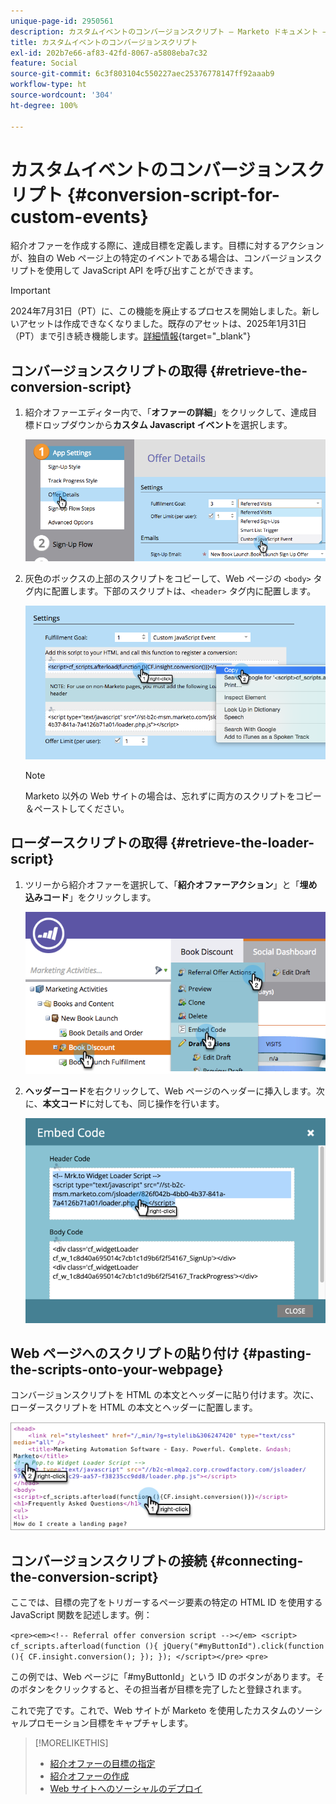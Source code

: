 ```yaml
---
unique-page-id: 2950561
description: カスタムイベントのコンバージョンスクリプト — Marketo ドキュメント — 製品ドキュメント
title: カスタムイベントのコンバージョンスクリプト
exl-id: 202b7e66-af83-42fd-8067-a5808eba7c32
feature: Social
source-git-commit: 6c3f803104c550227aec25376778147ff92aaab9
workflow-type: ht
source-wordcount: '304'
ht-degree: 100%

---
```


# カスタムイベントのコンバージョンスクリプト {#conversion-script-for-custom-events}

紹介オファーを作成する際に、達成目標を定義します。目標に対するアクションが、独自の Web ページ上の特定のイベントである場合は、コンバージョンスクリプトを使用して JavaScript API を呼び出すことができます。

>[!IMPORTANT]
>
>2024年7月31日（PT）に、この機能を廃止するプロセスを開始しました。新しいアセットは作成できなくなりました。既存のアセットは、2025年1月31日（PT）まで引き続き機能します。[詳細情報](https://nation.marketo.com/t5/employee-blogs/marketo-engage-social-features-deprecation/ba-p/351977){target="_blank"}

## コンバージョンスクリプトの取得 {#retrieve-the-conversion-script}

1. 紹介オファーエディター内で、「**オファーの詳細**」をクリックして、達成目標ドロップダウンから&#x200B;**カスタム Javascript イベント**&#x200B;を選択します。

   ![](assets/image2015-4-20-17-3a22-3a15.png)

1. 灰色のボックスの上部のスクリプトをコピーして、Web ページの `<body>` タグ内に配置します。下部のスクリプトは、`<header>` タグ内に配置します。

   ![](assets/image2015-4-20-17-3a29-3a7.png)

   >[!NOTE]
   >
   >Marketo 以外の Web サイトの場合は、忘れずに両方のスクリプトをコピー＆ペーストしてください。

## ローダースクリプトの取得 {#retrieve-the-loader-script}

1. ツリーから紹介オファーを選択して、「**紹介オファーアクション**」と「**埋め込みコード**」をクリックします。

   ![](assets/image2015-4-20-17-3a34-3a46.png)

1. **ヘッダーコード**&#x200B;を右クリックして、Web ページのヘッダーに挿入します。次に、**本文コード**&#x200B;に対しても、同じ操作を行います。

   ![](assets/image2015-4-20-20-3a49-3a19.png)

## Web ページへのスクリプトの貼り付け {#pasting-the-scripts-onto-your-webpage}

コンバージョンスクリプトを HTML の本文とヘッダーに貼り付けます。次に、ローダースクリプトを HTML の本文とヘッダーに配置します。

![](assets/image2015-4-20-21-3a0-3a16.png)

## コンバージョンスクリプトの接続 {#connecting-the-conversion-script}

ここでは、目標の完了をトリガーするページ要素の特定の HTML ID を使用する JavaScript 関数を記述します。例：

`<pre><em><!-- Referral offer conversion script --></em> <script> cf_scripts.afterload(function (){ jQuery("#myButtonId").click(function (){ CF.insight.conversion(); }); }); </script></pre>` `<pre>`

この例では、Web ページに「#myButtonId」という ID のボタンがあります。そのボタンをクリックすると、その担当者が目標を完了したと登録されます。

これで完了です。これで、Web サイトが Marketo を使用したカスタムのソーシャルプロモーション目標をキャプチャします。

>[!MORELIKETHIS]
>
>* [紹介オファーの目標の指定](/help/marketo/product-docs/demand-generation/social/referral-offers/specify-goal-for-referral-offer.md)
>* [紹介オファーの作成](/help/marketo/product-docs/demand-generation/social/referral-offers/create-a-referral-offer.md)
>* [Web サイトへのソーシャルのデプロイ](/help/marketo/product-docs/demand-generation/social/social-functions/deploy-social-on-your-website.md)
